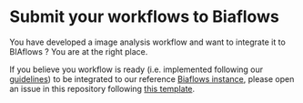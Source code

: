 # Submit your workflows to Biaflows

You have developed a image analysis workflow and want to integrate it to BIAflows ? You are at the right place.

If you believe you workflow is ready (i.e. implemented following our [guidelines](https://neubias-wg5.github.io/creating_bia_workflow_and_adding_to_biaflows_instance.html)) to be integrated to our reference [Biaflows instance](biaflows.neubias.org), please open an issue in this repository following [this template](https://github.com/Neubias-WG5/SubmitToBiaflows/issues/new?assignees=&labels=new_workflow&template=workflow-integration-request.md&title=%5BWORKFLOW_NAME%5D+).

